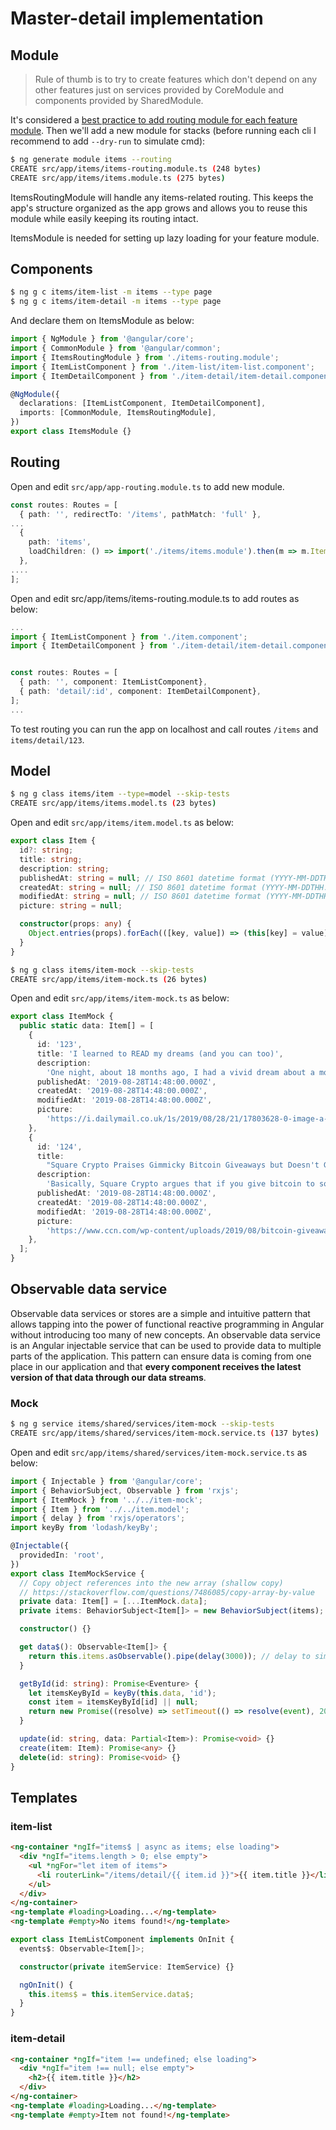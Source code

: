 # Master-detail implementation

## Module

> Rule of thumb is to try to create features which don't depend on any other features just on services provided by CoreModule and components provided by SharedModule.

It's considered a [best practice to add routing module for each feature module](https://angular.io/guide/lazy-loading-ngmodules).
Then we'll add a new module for stacks (before running each cli I recommend to add `--dry-run` to simulate cmd):

```bash
$ ng generate module items --routing
CREATE src/app/items/items-routing.module.ts (248 bytes)
CREATE src/app/items/items.module.ts (275 bytes)
```

ItemsRoutingModule will handle any items-related routing. This keeps the app's structure organized as the app grows and allows you to reuse this module while easily keeping its routing intact.

ItemsModule is needed for setting up lazy loading for your feature module.

## Components

```bash
$ ng g c items/item-list -m items --type page
$ ng g c items/item-detail -m items --type page
```

And declare them on ItemsModule as below:

```ts
import { NgModule } from '@angular/core';
import { CommonModule } from '@angular/common';
import { ItemsRoutingModule } from './items-routing.module';
import { ItemListComponent } from './item-list/item-list.component';
import { ItemDetailComponent } from './item-detail/item-detail.component';

@NgModule({
  declarations: [ItemListComponent, ItemDetailComponent],
  imports: [CommonModule, ItemsRoutingModule],
})
export class ItemsModule {}
```

## Routing

Open and edit `src/app/app-routing.module.ts` to add new module.

```typescript
const routes: Routes = [
  { path: '', redirectTo: '/items', pathMatch: 'full' },
...
  {
    path: 'items',
    loadChildren: () => import('./items/items.module').then(m => m.ItemsModule)
  },
....
];
```

Open and edit src/app/items/items-routing.module.ts to add routes as below:

```typescript
...
import { ItemListComponent } from './item.component';
import { ItemDetailComponent } from './item-detail/item-detail.component';


const routes: Routes = [
  { path: '', component: ItemListComponent},
  { path: 'detail/:id', component: ItemDetailComponent},
];
...
```

To test routing you can run the app on localhost and call routes `/items` and `items/detail/123`.

## Model

```bash
$ ng g class items/item --type=model --skip-tests
CREATE src/app/items/items.model.ts (23 bytes)
```

Open and edit `src/app/items/item.model.ts` as below:

```ts
export class Item {
  id?: string;
  title: string;
  description: string;
  publishedAt: string = null; // ISO 8601 datetime format (YYYY-MM-DDTHH:mm:ss.sZ)
  createdAt: string = null; // ISO 8601 datetime format (YYYY-MM-DDTHH:mm:ss.sZ)
  modifiedAt: string = null; // ISO 8601 datetime format (YYYY-MM-DDTHH:mm:ss.sZ)
  picture: string = null;

  constructor(props: any) {
    Object.entries(props).forEach(([key, value]) => (this[key] = value));
  }
}
```

```sh
$ ng g class items/item-mock --skip-tests
CREATE src/app/items/item-mock.ts (26 bytes)
```

Open and edit `src/app/items/item-mock.ts` as below:

```ts
export class ItemMock {
  public static data: Item[] = [
    {
      id: '123',
      title: 'I learned to READ my dreams (and you can too)',
      description:
        'One night, about 18 months ago, I had a vivid dream about a mole that was poisoning me. When, a few nights later, I had the same strange dream again, I Googled what being sick in a dream might mean.',
      publishedAt: '2019-08-28T14:48:00.000Z',
      createdAt: '2019-08-28T14:48:00.000Z',
      modifiedAt: '2019-08-28T14:48:00.000Z',
      picture:
        'https://i.dailymail.co.uk/1s/2019/08/28/21/17803628-0-image-a-131_1567024609120.jpg',
    },
    {
      id: '124',
      title:
        "Square Crypto Praises Gimmicky Bitcoin Giveaways but Doesn't Give Any Away",
      description:
        'Basically, Square Crypto argues that if you give bitcoin to someone (especially a skeptic), they’ll become emotionally invested in its success. Why? Because then they’ll have skin in the game.',
      publishedAt: '2019-08-28T14:48:00.000Z',
      createdAt: '2019-08-28T14:48:00.000Z',
      modifiedAt: '2019-08-28T14:48:00.000Z',
      picture:
        'https://www.ccn.com/wp-content/uploads/2019/08/bitcoin-giveaway-ss.jpg',
    },
  ];
}
```

## Observable data service

Observable data services or stores are a simple and intuitive pattern that allows tapping into the power of functional reactive programming in Angular without introducing too many of new concepts. An observable data service is an Angular injectable service that can be used to provide data to multiple parts of the application. This pattern can ensure data is coming from one place in our application and that **every component receives the latest version of that data through our data streams**.

### Mock

```sh
$ ng g service items/shared/services/item-mock --skip-tests
CREATE src/app/items/shared/services/item-mock.service.ts (137 bytes)
```

Open and edit `src/app/items/shared/services/item-mock.service.ts` as below:

```ts
import { Injectable } from '@angular/core';
import { BehaviorSubject, Observable } from 'rxjs';
import { ItemMock } from '../../item-mock';
import { Item } from '../../item.model';
import { delay } from 'rxjs/operators';
import keyBy from 'lodash/keyBy';

@Injectable({
  providedIn: 'root',
})
export class ItemMockService {
  // Copy object references into the new array (shallow copy)
  // https://stackoverflow.com/questions/7486085/copy-array-by-value
  private data: Item[] = [...ItemMock.data];
  private items: BehaviorSubject<Item[]> = new BehaviorSubject(items);

  constructor() {}

  get data$(): Observable<Item[]> {
    return this.items.asObservable().pipe(delay(3000)); // delay to simulate http request
  }

  getById(id: string): Promise<Eventure> {
    let itemsKeyById = keyBy(this.data, 'id');
    const item = itemsKeyById[id] || null;
    return new Promise((resolve) => setTimeout(() => resolve(event), 2000));
  }

  update(id: string, data: Partial<Item>): Promise<void> {}
  create(item: Item): Promise<any> {}
  delete(id: string): Promise<void> {}
}
```

## Templates

### item-list

```html
<ng-container *ngIf="items$ | async as items; else loading">
  <div *ngIf="items.length > 0; else empty">
    <ul *ngFor="let item of items">
      <li routerLink="/items/detail/{{ item.id }}">{{ item.title }}</li>
    </ul>
  </div>
</ng-container>
<ng-template #loading>Loading...</ng-template>
<ng-template #empty>No items found!</ng-template>
```

```ts
export class ItemListComponent implements OnInit {
  events$: Observable<Item[]>;

  constructor(private itemService: ItemService) {}

  ngOnInit() {
    this.items$ = this.itemService.data$;
  }
}
```

### item-detail

```html
<ng-container *ngIf="item !== undefined; else loading">
  <div *ngIf="item !== null; else empty">
    <h2>{{ item.title }}</h2>
  </div>
</ng-container>
<ng-template #loading>Loading...</ng-template>
<ng-template #empty>Item not found!</ng-template>
```
